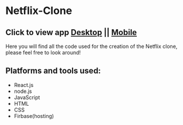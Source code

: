 # Netflix-Clone
## Click to view app [Desktop](https://flexnit-ecd34.web.app) || [Mobile](https://flexnit-ecd34.web.app)
Here you will find all the code used for the creation of the Netflix clone, please feel free to look around!
## Platforms and tools used:
  - React.js
  - node.js
  - JavaScript
  - HTML
  - CSS
  - Firbase(hosting)
